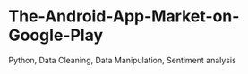 # The-Android-App-Market-on-Google-Play
Python, Data Cleaning, Data Manipulation, Sentiment analysis
